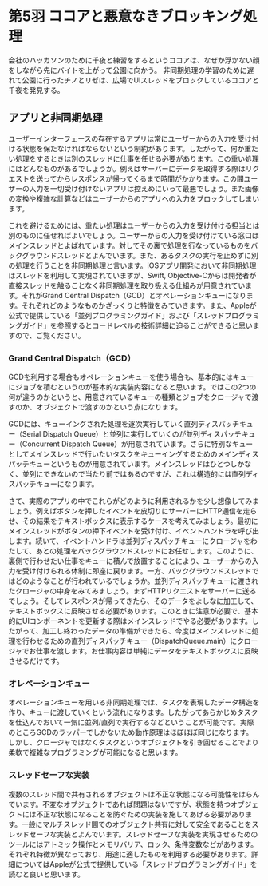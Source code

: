 # 第5羽 ココアと悪意なきブロッキング処理

会社のハッカソンのために千夜と練習をするというココアは、なぜか浮かない顔をしながら先にバイトを上がって公園に向かう。
非同期処理の学習のために遅れて公園に行ったチノとリゼは、広場でUIスレッドをブロックしているココアと千夜を発見する。

## アプリと非同期処理

ユーザーインターフェースの存在するアプリは常にユーザーからの入力を受け付ける状態を保たなければならないという制約があります。したがって、何か重たい処理をするときは別のスレッドに仕事を任せる必要があります。この重い処理にはどんなものがあるでしょうか。例えばサーバーにデータを取得する際はリクエストを送ってからレスポンスが帰ってくるまで時間がかかります。この間ユーザーの入力を一切受け付けないアプリは控えめにいって最悪でしょう。また画像の変換や複雑な計算などはユーザーからのアプリへの入力をブロックしてしまいます。

これを避けるためには、重たい処理はユーザーからの入力を受け付ける担当とは別のものに任せればよいでしょう。ユーザーからの入力を受け付けている窓口はメインスレッドとよばれています。対してその裏で処理を行なっているものをバックグラウンドスレッドとよんでいます。また、あるタスクの実行を止めずに別の処理を行うことを非同期処理と言います。iOSアプリ開発において非同期処理はスレッドを利用して実現されていますが、Swift, Objective-Cからは開発者が直接スレッドを触ることなく非同期処理を取り扱える仕組みが用意されています。それがGrand Central Dispatch（GCD）とオペレーションキューになります。それぞれどのようなものかざっくりと特徴をみていきます。また、Appleが公式で提供している「並列プログラミングガイド」および「スレッドプログラミングガイド」を参照するとコードレベルの技術詳細に迫ることができると思いますので、ご覧ください。

### Grand Central Dispatch（GCD）

GCDを利用する場合もオペレーションキューを使う場合も、基本的にはキューにジョブを積むというのが基本的な実装内容になると思います。ではこの2つの何が違うのかというと、用意されているキューの種類とジョブをクロージャで渡すのか、オブジェクトで渡すのかという点になります。

GCDには、キューイングされた処理を逐次実行していく直列ディスパッチキュー（Serial Dispatch Queue）と並列に実行していくのが並列ディスパッチキュー（Concurrent Dispatch Queue）が用意されています。さらに特別なキューとしてメインスレッドで行いたいタスクをキューイングするためのメインディスパッチキューというものが用意されています。メインスレッドはひとつしかなく、並列にできないので当たり前ではあるのですが、これは構造的には直列ディスパッチキューになります。

さて、実際のアプリの中でこれらがどのように利用されるかを少し想像してみましょう。例えばボタンを押したイベントを皮切りにサーバーにHTTP通信を走らせ、その結果をテキストボックスに表示するケースを考えてみましょう。最初にメインスレッドがボタンの押下イベントを受け付け、イベントハンドラを呼び出します。続いて、イベントハンドラは並列ディスパッチキューにクロージャをわたして、あとの処理をバックグラウンドスレッドにお任せします。このように、裏側で行わせたい仕事をキューに積んで放置することにより、ユーザーからの入力を受け付けられる体制に即座に戻ります。一方、バックグラウンドスレッドではどのようなことが行われているでしょうか。並列ディスパッチキューに渡されたクロージャの中身をみてみましょう。まずHTTPリクエストをサーバーに送るでしょう。そしてレスポンスが帰ってきたら、そのデータをよしなに加工して、テキストボックスに反映させる必要があります。このときに注意が必要で、基本的にUIコンポーネントを更新する際はメインスレッドでやる必要があります。したがって、加工し終わったデータの準備ができたら、今度はメインスレッドに処理を行わせるための直列ディスパッチキュー（DispatchQueue.main）にクロージャでお仕事を渡します。お仕事内容は単純にデータをテキストボックスに反映させるだけです。

### オレペーションキュー

オペレーションキューを用いる非同期処理では、タスクを表現したデータ構造を作り、キューに渡していくという流れになります。したがってあらかじめタスクを仕込んでおいて一気に並列/直列で実行するなどということが可能です。実際のところGCDのラッパーでしかないため動作原理はほぼほぼ同じになります。しかし、クロージャではなくタスクというオブジェクトを引き回せることでより柔軟で複雑なプログラミングが可能になると思います。

### スレッドセーフな実装

複数のスレッド間で共有されるオブジェクトは不正な状態になる可能性をはらんでいます。不変なオブジェクトであれば問題はないですが、状態を持つオブジェクトには不正な状態になることを防ぐための実装を施してあげる必要があります。一般にマルチスレッド間でのオブジェクト共有に対して安全であることをスレッドセーフな実装とよんでいます。スレッドセーフな実装を実現させるためのツールにはアトミック操作とメモリバリア、ロック、条件変数などがあります。それぞれ特徴が異なっており、用途に適したものを利用する必要があります。詳細についてはAppleが公式で提供している「スレッドプログラミングガイド」を読むと良いと思います。
